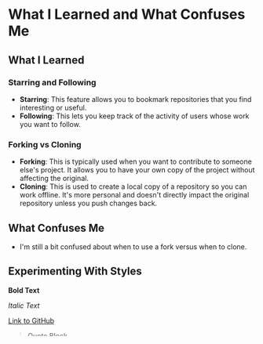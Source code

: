 # What I Learned and What Confuses Me

## What I Learned

### Starring and Following

- **Starring**: This feature allows you to bookmark repositories that you find interesting or useful.
- **Following**: This lets you keep track of the activity of users whose work you want to follow.

### Forking vs Cloning

- **Forking**: This is typically used when you want to contribute to someone else's project. It allows you to have your own copy of the project without affecting the original.
- **Cloning**: This is used to create a local copy of a repository so you can work offline. It's more personal and doesn't directly impact the original repository unless you push changes back.

## What Confuses Me

- I'm still a bit confused about when to use a fork versus when to clone. 

## Experimenting With Styles

**Bold Text**

*Italic Text*

[Link to GitHub](https://github.com/)

> Quote Block

- Bullet Point

1. Numbered List